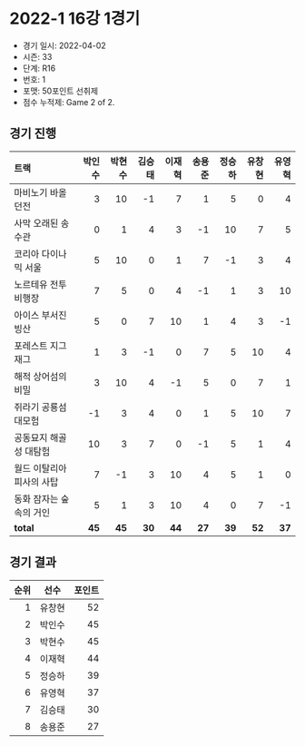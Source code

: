 # 2022-1 16강 1경기

- 경기 일시: 2022-04-02
- 시즌: 33
- 단계: R16
- 번호: 1
- 포맷: 50포인트 선취제
- 점수 누적제: Game 2 of 2.





## 경기 진행

| 트랙 | 박인수 | 박현수 | 김승태 | 이재혁 | 송용준 | 정승하 | 유창현 | 유영혁 |
|:---|---:|---:|---:|---:|---:|---:|---:|---:|
| 마비노기 바올 던전 | 3 | 10 | -1 | 7 | 1 | 5 | 0 | 4 |
| 사막 오래된 송수관 | 0 | 1 | 4 | 3 | -1 | 10 | 7 | 5 |
| 코리아 다이나믹 서울 | 5 | 10 | 0 | 1 | 7 | -1 | 3 | 4 |
| 노르테유 전투비행장 | 7 | 5 | 0 | 4 | -1 | 1 | 3 | 10 |
| 아이스 부서진 빙산 | 5 | 0 | 7 | 10 | 1 | 4 | 3 | -1 |
| 포레스트 지그재그 | 1 | 3 | -1 | 0 | 7 | 5 | 10 | 4 |
| 해적 상어섬의 비밀 | 3 | 10 | 4 | -1 | 5 | 0 | 7 | 1 |
| 쥐라기 공룡섬 대모험 | -1 | 3 | 4 | 0 | 1 | 5 | 10 | 7 |
| 공동묘지 해골성 대탐험 | 10 | 3 | 7 | 0 | -1 | 5 | 1 | 4 |
| 월드 이탈리아 피사의 사탑 | 7 | -1 | 3 | 10 | 4 | 5 | 1 | 0 |
| 동화 잠자는 숲속의 거인 | 5 | 1 | 3 | 10 | 4 | 0 | 7 | -1 |
| __total__ | __45__ | __45__ | __30__ | __44__ | __27__ | __39__ | __52__ | __37__ |




## 경기 결과

| 순위 | 선수 | 포인트 |
|---:|:---:|---:|
| 1 | 유창현 | 52 |
| 2 | 박인수 | 45 |
| 3 | 박현수 | 45 |
| 4 | 이재혁 | 44 |
| 5 | 정승하 | 39 |
| 6 | 유영혁 | 37 |
| 7 | 김승태 | 30 |
| 8 | 송용준 | 27 |

